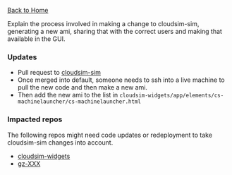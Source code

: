 [Back to Home](Home)

Explain the process involved in making a change to cloudsim-sim,
generating a new ami, sharing that with the correct users and making
that available in the GUI.

### Updates ###

* Pull request to [cloudsim-sim](https://bitbucket.org/osrf/cloudsim-sim)
* Once merged into default, someone needs to ssh into a live machine to pull
the new code and then make a new ami.
* Then add the new ami to the list in
`cloudsim-widgets/app/elements/cs-machinelauncher/cs-machinelauncher.html`

### Impacted repos ###

The following repos might need code updates or redeployment to take
cloudsim-sim changes into account.

* [cloudsim-widgets](https://bitbucket.org/osrf/cloudsim-widgets)
* [gz-XXX](https://github.com/osrf/?utf8=%E2%9C%93&query=gz-)


